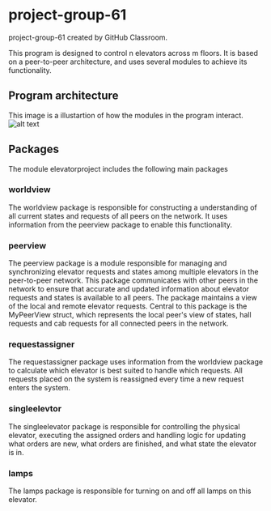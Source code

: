 # project-group-61
project-group-61 created by GitHub Classroom.

This program is designed to control n elevators across m floors. It is based on a peer-to-peer architecture, and uses several modules to achieve its functionality.

## Program architecture
This image is a illustartion of how the modules in the program interact.
![alt text](https://github.com/TTK4145-Students-2023/project-group-61/blob/code-quality/ProgramArchitecture.jpeg)

## Packages
The module elevatorproject includes the following main packages
### worldview
The worldview package is responsible for constructing a understanding of all current states and requests of all peers on the network. It uses information from the peerview package to enable this functionality. 
### peerview
The peerview package is a module responsible for managing and synchronizing elevator requests and states among multiple elevators in the peer-to-peer network. This package communicates with other peers in the network to ensure that accurate and updated information about elevator requests and states is available to all peers. The package maintains a view of the local and remote elevator requests. Central to this package is the MyPeerView struct, which represents the local peer's view of states, hall requests and cab requests for all connected peers in the network.
<!--
The peerview package is responsible for updating a peer's understanding of all other peer’s hall and cab requests. The package represents what this peer knows about all other peers and uses this information to create a mutual understanding between all peers of all requests placed on the network. This module distributes all requests placed on the network using cyclic counters.
-->
### requestassigner
The requestassigner package uses information from the worldview package to calculate which elevator is best suited to handle which requests. All requests placed on the system is reassigned every time a new request enters the system.
### singleelevtor
The singleelevator package is responsible for controlling the physical elevator, executing the assigned orders and handling logic for updating what orders are new, what orders are finished, and what state the elevator is in.
### lamps
The lamps package is responsible for turning on and off all lamps on this elevator. 










